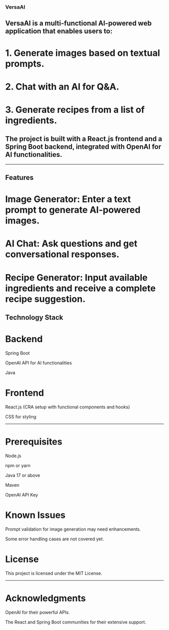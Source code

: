 
### VersaAI

## VersaAI is a multi-functional AI-powered web application that enables users to:

# 1. Generate images based on textual prompts.


# 2. Chat with an AI for Q&A.


# 3. Generate recipes from a list of ingredients.



## The project is built with a React.js frontend and a Spring Boot backend, integrated with OpenAI for AI functionalities.


---

## Features

# Image Generator: Enter a text prompt to generate AI-powered images.

# AI Chat: Ask questions and get conversational responses.

# Recipe Generator: Input available ingredients and receive a complete recipe suggestion.


## Technology Stack

# Backend

Spring Boot

OpenAI API for AI functionalities

Java

 
# Frontend

React.js (CRA setup with functional components and hooks)

CSS for styling



---

# Prerequisites

Node.js

npm or yarn

Java 17 or above

Maven

OpenAI API Key


# Known Issues

Prompt validation for image generation may need enhancements.

Some error handling cases are not covered yet.


# License

This project is licensed under the MIT License.


---

# Acknowledgments

OpenAI for their powerful APIs.

The React and Spring Boot communities for their extensive support.
